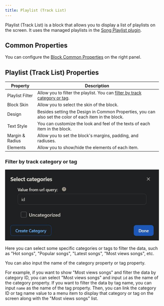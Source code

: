 ```yaml
---
title: Playlist (Track List)
---
```


Playlist (Track List) is a block that allows you to display a list of playlists on the screen. It uses the managed playlists in the [Song Playlist plugin](../PLUGINS/song-playlist).

## Common Properties

You can configure the [Block Common Properties](overview#block-common-properties) on the right panel.

## Playlist (Track List) Properties

| Property | Description |
| -------- | ----------- |
| Playlist Filter | Allow you to filter the playlist. You can [filter by track category or tag](#filter-by-track-category-or-tag). |
| Block Skin | Allow you to select the skin of the block. |
| Design | Besides setting the Design in Common Properties, you can also set the color of each item in the block. |
| Text Style | You can customize the look and feel of the texts of each item in the block. |
| Margin & Radius | Allow you to set the block's margins, padding, and radiuses. |
| Elements | Allow you to show/hide the elements of each item. |

### Filter by track category or tag

![Playlist Filter](../../static/img/block_list_datafilter.jpg)

Here you can select some specific categories or tags to filter the data, such as "Hot songs", "Popular songs", "Latest songs", "Most views songs", etc.

You can also input the name of the category property or tag property.

For example, if you want to show "Most views songs" and filter the data by category ID, you can select "Most views songs" and input `id` as the name of the category property. If you want to filter the data by tag name, you can input `name` as the name of the tag property. Then, you can link the category ID or tag name value to a menu item to display that category or tag on the screen along with the "Most views songs" list.
